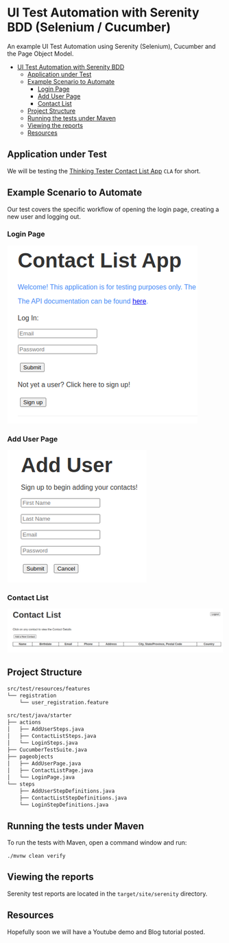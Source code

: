 # UI Test Automation with Serenity BDD (Selenium / Cucumber)

An example UI Test Automation using Serenity (Selenium), Cucumber and the Page Object Model.


<!--ts-->
* [UI Test Automation with Serenity BDD](#ui-test-automation-with-serenity-bdd)
   * [Application under Test](#application-under-test)
   * [Example Scenario to Automate](#example-scenario-to-automate)
      * [Login Page](#login-page)
      * [Add User Page](#add-user-page)
      * [Contact List](#contact-list)
   * [Project Structure](#project-structure)
   * [Running the tests under Maven](#running-the-tests-under-maven)
   * [Viewing the reports](#viewing-the-reports)
   * [Resources](#resources)

<!-- Created by https://github.com/ekalinin/github-markdown-toc -->
<!-- Added by: rashad, at: Sat Feb 17 06:47:46 PM EST 2024 -->

<!--te-->

## Application under Test

We will be testing the [Thinking Tester Contact List App](https://thinking-tester-contact-list.herokuapp.com/) `CLA` for short.

## Example Scenario to Automate
Our test covers the specific workflow of opening the login page, creating a new user and logging out.

### Login Page
![Login Page](images/LoginPage.png)

### Add User Page
![Add User Page](images/AddUserPage.png)

### Contact List
![Contact List Page](images/ContactListPage.png)


## Project Structure
```
src/test/resources/features
└── registration
    └── user_registration.feature
```

```
src/test/java/starter
├── actions
│   ├── AddUserSteps.java
│   ├── ContactListSteps.java
│   └── LoginSteps.java
├── CucumberTestSuite.java
├── pageobjects
│   ├── AddUserPage.java
│   ├── ContactListPage.java
│   └── LoginPage.java
└── steps
    ├── AddUserStepDefinitions.java
    ├── ContactListStepDefinitions.java
    └── LoginStepDefinitions.java
```
## Running the tests under Maven

To run the tests with Maven, open a command window and run:

```
./mvnw clean verify
```

## Viewing the reports

Serenity test reports are located in the `target/site/serenity` directory.

## Resources

Hopefully soon we will have a Youtube demo and Blog tutorial posted.
